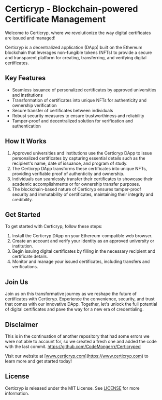 # Certicryp - Blockchain-powered Certificate Management

Welcome to Certicryp, where we revolutionize the way digital certificates are issued and managed! 

Certicryp is a decentralized application (DApp) built on the Ethereum blockchain that leverages non-fungible tokens (NFTs) to provide a secure and transparent platform for creating, transferring, and verifying digital certificates. 

## Key Features

- Seamless issuance of personalized certificates by approved universities and institutions
- Transformation of certificates into unique NFTs for authenticity and ownership verification
- Secure transfer of certificates between individuals
- Robust security measures to ensure trustworthiness and reliability
- Tamper-proof and decentralized solution for verification and authentication

## How It Works

1. Approved universities and institutions use the Certicryp DApp to issue personalized certificates by capturing essential details such as the recipient's name, date of issuance, and program of study.
2. The Certicryp DApp transforms these certificates into unique NFTs, providing verifiable proof of authenticity and ownership.
3. Individuals can seamlessly transfer their certificates to showcase their academic accomplishments or for ownership transfer purposes.
4. The blockchain-based nature of Certicryp ensures tamper-proof security and immutability of certificates, maintaining their integrity and credibility.

## Get Started

To get started with Certicryp, follow these steps:

1. Install the Certicryp DApp on your Ethereum-compatible web browser.
2. Create an account and verify your identity as an approved university or institution.
3. Begin issuing digital certificates by filling in the necessary recipient and certificate details.
4. Monitor and manage your issued certificates, including transfers and verifications.

## Join Us

Join us on this transformative journey as we reshape the future of certificates with Certicryp. Experience the convenience, security, and trust that comes with our innovative DApp. Together, let's unlock the full potential of digital certificates and pave the way for a new era of credentialing.

## Disclaimer

This is in the continuation of another repository that had some errors we were not able to account for, so we created a fresh one and added the code with the last commit. 
https://github.com/CodeMongerrr/Certicryped

Visit our website at [www.certicryp.com](https://www.certicryp.com) to learn more and get started today!

## License

Certicryp is released under the MIT License. See [LICENSE](LICENSE) for more information.
